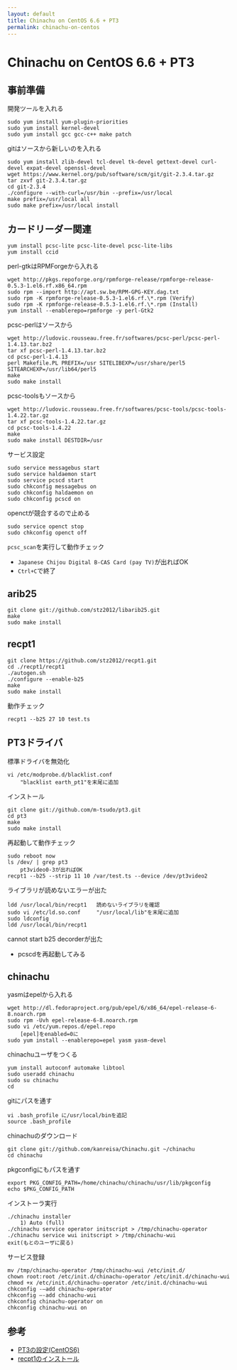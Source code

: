 ```yaml
---
layout: default
title: Chinachu on CentOS 6.6 + PT3
permalink: chinachu-on-centos
---
```


Chinachu on CentOS 6.6 + PT3
====

事前準備
----

開発ツールを入れる

	sudo yum install yum-plugin-priorities
	sudo yum install kernel-devel
	sudo yum install gcc gcc-c++ make patch

gitはソースから新しいのを入れる

	sudo yum install zlib-devel tcl-devel tk-devel gettext-devel curl-devel expat-devel openssl-devel
	wget https://www.kernel.org/pub/software/scm/git/git-2.3.4.tar.gz
	tar zxvf git-2.3.4.tar.gz
	cd git-2.3.4
	./configure --with-curl=/usr/bin --prefix=/usr/local
	make prefix=/usr/local all
	sudo make prefix=/usr/local install

カードリーダー関連
----

	yum install pcsc-lite pcsc-lite-devel pcsc-lite-libs
	yum install ccid

perl-gtkはRPMForgeから入れる

	wget http://pkgs.repoforge.org/rpmforge-release/rpmforge-release-0.5.3-1.el6.rf.x86_64.rpm
	sudo rpm --import http://apt.sw.be/RPM-GPG-KEY.dag.txt
	sudo rpm -K rpmforge-release-0.5.3-1.el6.rf.\*.rpm (Verify)
	sudo rpm -K rpmforge-release-0.5.3-1.el6.rf.\*.rpm (Install)
	yum install --enablerepo=rpmforge -y perl-Gtk2

pcsc-perlはソースから

	wget http://ludovic.rousseau.free.fr/softwares/pcsc-perl/pcsc-perl-1.4.13.tar.bz2
	tar xf pcsc-perl-1.4.13.tar.bz2
	cd pcsc-perl-1.4.13
	perl Makefile.PL PREFIX=/usr SITELIBEXP=/usr/share/perl5 SITEARCHEXP=/usr/lib64/perl5
	make
	sudo make install

pcsc-toolsもソースから

	wget http://ludovic.rousseau.free.fr/softwares/pcsc-tools/pcsc-tools-1.4.22.tar.gz
	tar xf pcsc-tools-1.4.22.tar.gz
	cd pcsc-tools-1.4.22
	make
	sudo make install DESTDIR=/usr

サービス設定

	sudo service messagebus start
	sudo service haldaemon start
	sudo service pcscd start
	sudo chkconfig messagebus on
	sudo chkconfig haldaemon on
	sudo chkconfig pcscd on

openctが競合するので止める

	sudo service openct stop
	sudo chkconfig openct off

`pcsc_scan`を実行して動作チェック

* `Japanese Chijou Digital B-CAS Card (pay TV)`が出ればOK
* `Ctrl+C`で終了

arib25
----

	git clone git://github.com/stz2012/libarib25.git
	make
	sudo make install

recpt1
----

	git clone https://github.com/stz2012/recpt1.git
	cd ./recpt1/recpt1
	./autogen.sh
	./configure --enable-b25
	make
	sudo make install

動作チェック

	recpt1 --b25 27 10 test.ts

PT3ドライバ
----

標準ドライバを無効化

	vi /etc/modprobe.d/blacklist.conf
		"blacklist earth_pt1"を末尾に追加

インストール

	git clone git://github.com/m-tsudo/pt3.git
	cd pt3
	make
	sudo make install

再起動して動作チェック

	sudo reboot now
	ls /dev/ | grep pt3
		pt3video0-3が出ればOK
	recpt1 --b25 --strip 11 10 /var/test.ts --device /dev/pt3video2

ライブラリが読めないエラーが出た

	ldd /usr/local/bin/recpt1	読めないライブラリを確認
	sudo vi /etc/ld.so.conf		"/usr/local/lib"を末尾に追加
	sudo ldconfig
	ldd /usr/local/bin/recpt1

cannot start b25 decorderが出た

* pcscdを再起動してみる

chinachu
----

yasmはepelから入れる

	wget http://dl.fedoraproject.org/pub/epel/6/x86_64/epel-release-6-8.noarch.rpm
	sudo rpm -Uvh epel-release-6-8.noarch.rpm
	sudo vi /etc/yum.repos.d/epel.repo
		[epel]をenabled=0に
	sudo yum install --enablerepo=epel yasm yasm-devel

chinachuユーザをつくる

	yum install autoconf automake libtool
	sudo useradd chinachu
	sudo su chinachu
	cd

gitにパスを通す

	vi .bash_profile に/usr/local/binを追記
	source .bash_profile

chinachuのダウンロード

	git clone git://github.com/kanreisa/Chinachu.git ~/chinachu
	cd chinachu

pkgconfigにもパスを通す

	export PKG_CONFIG_PATH=/home/chinachu/chinachu/usr/lib/pkgconfig
	echo $PKG_CONFIG_PATH

インストーラ実行

	./chinachu installer
		1) Auto (full)
	./chinachu service operator initscript > /tmp/chinachu-operator
	./chinachu service wui initscript > /tmp/chinachu-wui
	exit(もとのユーザに戻る)

サービス登録

	mv /tmp/chinachu-operator /tmp/chinachu-wui /etc/init.d/
	chown root:root /etc/init.d/chinachu-operator /etc/init.d/chinachu-wui
	chmod +x /etc/init.d/chinachu-operator /etc/init.d/chinachu-wui
	chkconfig -–add chinachu-operator
	chkconfig –-add chinachu-wui
	chkconfig chinachu-operator on
	chkconfig chinachu-wui on

参考
----

* [PT3の設定(CentOS6)](http://d.hatena.ne.jp/kt_hiro/20130113/1358051168)
* [recpt1のインストール](http://memo.saitodev.com/home/linux_pt2/recpt1/)
